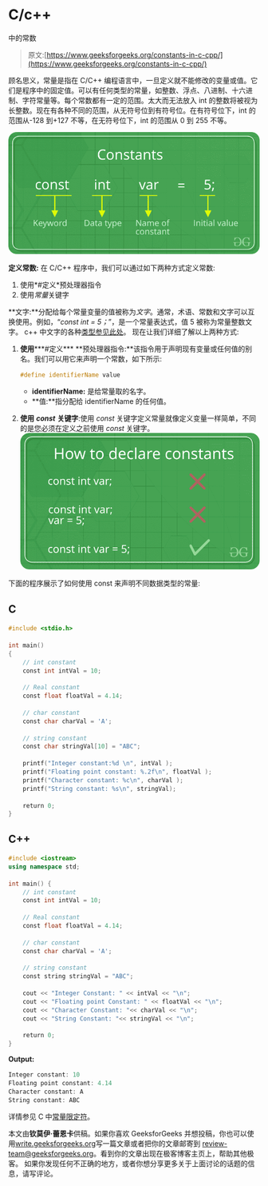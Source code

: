 # C/c++

中的常数

> 原文:[https://www.geeksforgeeks.org/constants-in-c-cpp/](https://www.geeksforgeeks.org/constants-in-c-cpp/)

顾名思义，常量是指在 C/C++ 编程语言中，一旦定义就不能修改的变量或值。它们是程序中的固定值。可以有任何类型的常量，如整数、浮点、八进制、十六进制、字符常量等。每个常数都有一定的范围。太大而无法放入 int 的整数将被视为长整数。现在有各种不同的范围，从无符号位到有符号位。在有符号位下，int 的范围从-128 到+127 不等，在无符号位下，int 的范围从 0 到 255 不等。

![](img/33d823095ace00572a9de8b4762cad0d.png)

**定义常数:**
在 C/C++ 程序中，我们可以通过如下两种方式定义常数:

1.  使用*#定义*预处理器指令
2.  使用*常量*关键字

**文字:**分配给每个常量变量的值被称为*文字*。通常，术语、常数和文字可以互换使用。例如，“*const int = 5；*”，是一个常量表达式，值 5 被称为常量整数文字。
c++ 中文字的各种[类型参见此处](https://www.geeksforgeeks.org/types-of-literals-in-c-c-with-examples/)。
现在让我们详细了解以上两种方式:

1.  **使用*****#定义*** **预处理器指令:**该指令用于声明现有变量或任何值的别名。我们可以用它来声明一个常数，如下所示:

    ```cpp
    #define identifierName value
    ```

    *   **identifierName:** 是给常量取的名字。
    *   **值:**指分配给 identifierName 的任何值。
2.  **使用** ***const*** **关键字**:使用 *const* 关键字定义常量就像定义变量一样简单，不同的是您必须在定义之前使用 *const* 关键字。![](img/999a1d61113f5802085f51d7646b70a0.png)

下面的程序展示了如何使用 const 来声明不同数据类型的常量:

## C

```cpp
#include <stdio.h>

int main()
{
    // int constant
    const int intVal = 10; 

    // Real constant
    const float floatVal = 4.14;

    // char constant 
    const char charVal = 'A'; 

    // string constant
    const char stringVal[10] = "ABC"; 

    printf("Integer constant:%d \n", intVal );
    printf("Floating point constant: %.2f\n", floatVal );
    printf("Character constant: %c\n", charVal );
    printf("String constant: %s\n", stringVal);

    return 0;
}
```

## C++

```cpp
#include <iostream>
using namespace std;

int main() {
    // int constant
    const int intVal = 10; 

    // Real constant
    const float floatVal = 4.14;

    // char constant 
    const char charVal = 'A'; 

    // string constant
    const string stringVal = "ABC"; 

    cout << "Integer Constant: " << intVal << "\n"; 
    cout << "Floating point Constant: " << floatVal << "\n"; 
    cout << "Character Constant: "<< charVal << "\n"; 
    cout << "String Constant: "<< stringVal << "\n";

    return 0; 
}
```

**Output:**

```cpp
Integer constant: 10 
Floating point constant: 4.14
Character constant: A 
String constant: ABC 
```

详情参见 C 中[常量限定符](https://www.geeksforgeeks.org/const-qualifier-in-c/)。

本文由**钦莫伊·蕾恩卡**供稿。如果你喜欢 GeeksforGeeks 并想投稿，你也可以使用[write.geeksforgeeks.org](https://write.geeksforgeeks.org)写一篇文章或者把你的文章邮寄到 review-team@geeksforgeeks.org。看到你的文章出现在极客博客主页上，帮助其他极客。
如果你发现任何不正确的地方，或者你想分享更多关于上面讨论的话题的信息，请写评论。